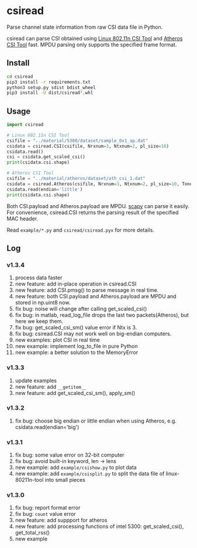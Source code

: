 # csiread

Parse channel state information from raw CSI data file in Python.

csiread can parse CSI obtained using [Linux 802.11n CSI Tool](https://dhalperi.github.io/linux-80211n-csitool/) and [Atheros CSI Tool](https://wands.sg/research/wifi/AtherosCSI/) fast. MPDU parsing only supports the specified frame format.

## Install

```bash
cd csiread
pip3 install -r requirements.txt
python3 setup.py sdist bdist_wheel
pip3 install -U dist/csiread*.whl
```

## Usage

```python
import csiread

# Linux 802.11n CSI Tool
csifile = "../material/5300/dataset/sample_0x1_ap.dat"
csidata = csiread.CSI(csifile, Nrxnum=3, Ntxnum=2, pl_size=10)
csidata.read()
csi = csidata.get_scaled_csi()
print(csidata.csi.shape)

# Atheros CSI Tool
csifile = "../material/atheros/dataset/ath_csi_1.dat"
csidata = csiread.Atheros(csifile, Nrxnum=3, Ntxnum=2, pl_size=10, Tones=56)
csidata.read(endian='little')
print(csidata.csi.shape)
```

Both CSI.payload and Atheros.payload are MPDU. [scapy](https://scapy.net) can parse it easily. For convenience, csiread.CSI returns the parsing result of the specified MAC header.

Read `example/*.py` and `csiread/csiread.pyx` for more details.

## Log

### v1.3.4

1. process data faster
2. new feature: add in-place operation in csiread.CSI
3. new feature: add CSI.pmsg() to parse message in real time.
4. new feature: both CSI.payload and Atheros.payload are MPDU and stored in np.uint8 now.
5. fix bug: noise will change after calling get_scaled_csi()
6. fix bug: in matlab, read_log_file drops the last two packets(Atheros), but here we keep them.
7. fix bug: get_scaled_csi_sm() value error if Ntx is 3.
8. fix bug: csiread.CSI may not work well on big-endian computers.
9. new examples: plot CSI in real time
10. new example: implement log_to_file in pure Python
11. new example: a better solution to the MemoryError

### v1.3.3

1. update examples
2. new feature: add `__getitem__`
3. new feature: add get_scaled_csi_sm(), apply_sm()

### v1.3.2

1. fix bug: choose big endian or little endian when using Atheros, e.g. csidata.read(endian='big')

### v1.3.1

1. fix bug: some value error on 32-bit computer
2. fix bug: avoid built-in keyword, len -> lens
3. new example: add `example/csishow.py` to plot data
4. new example: add `example/csisplit.py` to split the data file of linux-80211n-tool into small pieces

### v1.3.0

1. fix bug: report format error
2. fix bug: `count` value error
3. new feature: add suppport for atheros
4. new feature: add processing functions of intel 5300: get_scaled_csi(), get_total_rss()
5. new example

